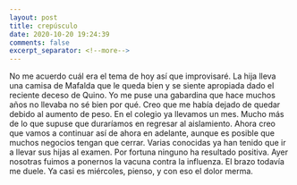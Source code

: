 ```yaml
---
layout: post
title: crepúsculo
date: 2020-10-20 19:24:39
comments: false
excerpt_separator: <!--more-->
---
```

No me acuerdo cuál era el tema de hoy así que improvisaré. La hija lleva una camisa de Mafalda que le queda bien y se siente apropiada dado el reciente deceso de Quino. Yo me puse una gabardina que hace muchos años no llevaba no sé bien por qué. Creo que me había dejado de quedar debido al aumento de peso. En el colegio ya llevamos un mes. Mucho más de lo que supuse que duraríamos en regresar al aislamiento. Ahora creo que vamos a continuar así de ahora en adelante, aunque es posible que muchos negocios tengan que cerrar. Varias conocidas ya han tenido que ir a llevar sus hijas al examen. Por fortuna ninguno ha resultado positiva. Ayer nosotras fuimos a ponernos la vacuna contra la influenza. El brazo todavía me duele. Ya casi es miércoles, pienso, y con eso el dolor merma.  
